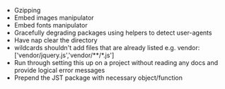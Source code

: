 * Gzipping
* Embed images manipulator
* Embed fonts manipulator
* Gracefully degrading packages using helpers to detect user-agents
* Have nap clear the directory
* wildcards shouldn't add files that are already listed e.g. vendor: ['vendor/jquery.js','vendor/**/*.js']
* Run through setting this up on a project without reading any docs and provide logical error messages
* Prepend the JST package with necessary object/function